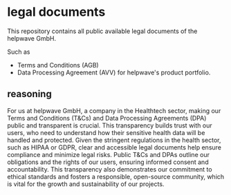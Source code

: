 # legal documents
This repository contains all public available legal documents of the helpwave GmbH.

Such as
- Terms and Conditions (AGB)
- Data Processing Agreement (AVV)
for helpwave's product portfolio.

## reasoning
For us at helpwave GmbH, a company in the Healthtech sector, making our Terms and Conditions (T&Cs) and Data Processing Agreements (DPA) public and transparent is crucial.
This transparency builds trust with our users, who need to understand how their sensitive health data will be handled and protected.
Given the stringent regulations in the health sector, such as HIPAA or GDPR, clear and accessible legal documents help ensure compliance and minimize legal risks.
Public T&Cs and DPAs outline our obligations and the rights of our users, ensuring informed consent and accountability.
This transparency also demonstrates our commitment to ethical standards and fosters a responsible, open-source community, which is vital for the growth and sustainability of our projects.
